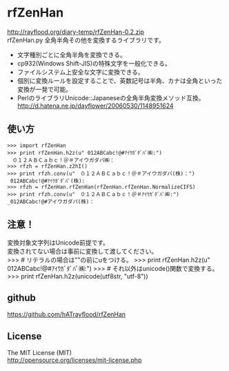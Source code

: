 rfZenHan
========
http://rayflood.org/diary-temp/rfZenHan-0.2.zip  
rfZenHan.py 全角半角その他を変換するライブラリです。
* 文字種別ごとに全角半角を変換できる。
* cp932(Windows Shift-JIS)の特殊文字を一般化できる。
* ファイルシステム上安全な文字に変換できる。
* 個別に変換ルールを設定することで、英数記号は半角、カナは全角といった変換が一発で可能。
* PerlのライブラリUnicode::Japaneseの全角半角変換メソッド互換。  
http://d.hatena.ne.jp/dayflower/20060530/1148951624

使い方
------
    >>> import rfZenHan
    >>> print rfZenHan.h2z(u" 012ABCabc!@#ｱｲｳｶﾞﾀﾞﾊﾟ㈱:")
    　０１２ＡＢＣａｂｃ！＠＃アイウガダパ㈱：
    >>> rfzh = rfZenHan.z2hI()
    >>> print rfzh.conv(u"　０１２ＡＢＣａｂｃ！＠＃アイウガダパ(株)：")
     012ABCabc!@#ｱｲｳｶﾞﾀﾞﾊﾟ(株):
    >>> rfzh = rfZenHan.rfZenHan(rfZenHan.rfZenHan.NormalizeCIFS)
    >>> print rfzh.conv(u"　０１２ＡＢＣａｂｃ！＠＃ｱｲｳｶﾞﾀﾞﾊﾟ㈱:")
    _012ABCabc!@#アイウガダパ(株)：

注意！
------
変換対象文字列はUnicode前提です。  
変換されてない場合は事前に変換して渡してください。  
    >>> # リテラルの場合は""の前にuをつける。
    >>> print rfZenHan.h2z(u" 012ABCabc!@#ｱｲｳｶﾞﾀﾞﾊﾟ㈱:")
    >>> # それ以外はunicode()関数で変換する。
    >>> print rfZenHan.h2z(unicode(utf8str, "utf-8"))

github
------
https://github.com/hATrayflood/rfZenHan

License
-------
The MIT License (MIT)  
http://opensource.org/licenses/mit-license.php  
